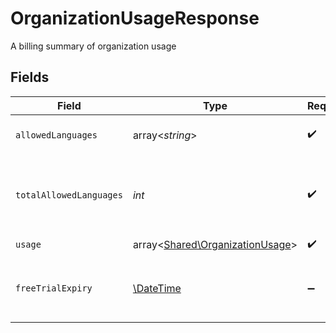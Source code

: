 # OrganizationUsageResponse

A billing summary of organization usage


## Fields

| Field                                                                       | Type                                                                        | Required                                                                    | Description                                                                 |
| --------------------------------------------------------------------------- | --------------------------------------------------------------------------- | --------------------------------------------------------------------------- | --------------------------------------------------------------------------- |
| `allowedLanguages`                                                          | array<*string*>                                                             | :heavy_check_mark:                                                          | List of allowed languages                                                   |
| `totalAllowedLanguages`                                                     | *int*                                                                       | :heavy_check_mark:                                                          | Total number of allowed languages, -1 if unlimited                          |
| `usage`                                                                     | array<[Shared\OrganizationUsage](../../Models/Shared/OrganizationUsage.md)> | :heavy_check_mark:                                                          | N/A                                                                         |
| `freeTrialExpiry`                                                           | [\DateTime](https://www.php.net/manual/en/class.datetime.php)               | :heavy_minus_sign:                                                          | Expiry date of the free trial, will be null if no trial                     |